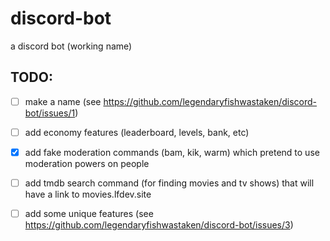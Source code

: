 # discord-bot
a discord bot (working name)


## TODO:

- [ ] make a name (see https://github.com/legendaryfishwastaken/discord-bot/issues/1)

- [ ] add economy features (leaderboard, levels, bank, etc)

- [x] add fake moderation commands (bam, kik, warm) which pretend to use moderation powers on people

- [ ] add tmdb search command (for finding movies and tv shows) that will have a link to movies.lfdev.site
- [ ] add some unique features (see https://github.com/legendaryfishwastaken/discord-bot/issues/3)
